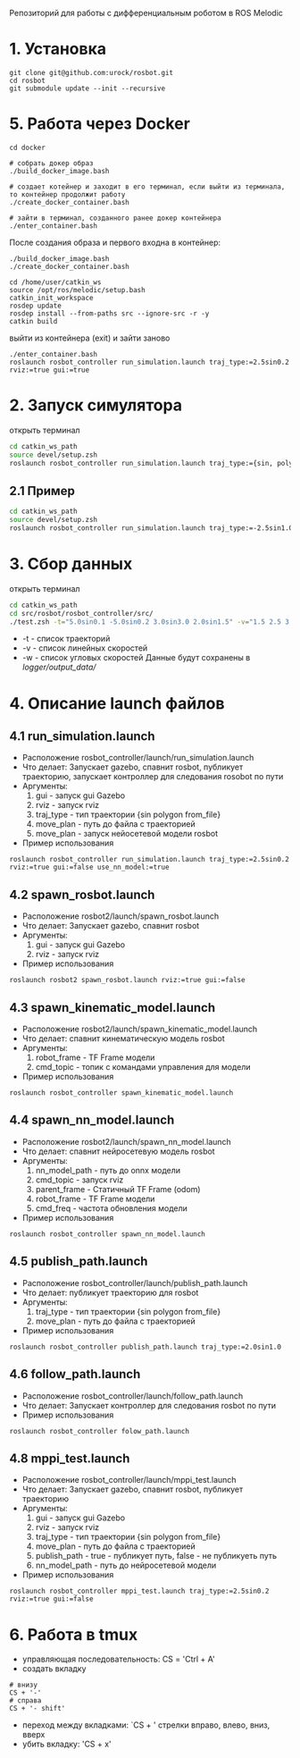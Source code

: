 Репозиторий для работы с дифференциальным роботом в ROS Melodic

# 1. Установка

```
git clone git@github.com:urock/rosbot.git
cd rosbot
git submodule update --init --recursive
```

# 5. Работа через Docker

```
cd docker

# собрать докер образ
./build_docker_image.bash 

# создает котейнер и заходит в его терминал, если выйти из терминала, то контейнер продолжит работу
./create_docker_container.bash 

# зайти в терминал, созданного ранее докер контейнера 
./enter_container.bash 

```

После создания образа и первого входна в контейнер:
```
./build_docker_image.bash 
./create_docker_container.bash 

cd /home/user/catkin_ws
source /opt/ros/melodic/setup.bash
catkin_init_workspace
rosdep update
rosdep install --from-paths src --ignore-src -r -y
catkin build
```

выйти из контейнера (exit) и зайти заново 
```
./enter_container.bash 
roslaunch rosbot_controller run_simulation.launch traj_type:=2.5sin0.2 rviz:=true gui:=true
```


# 2. Запуск симулятора
открыть терминал
```bash
cd catkin_ws_path
source devel/setup.zsh
roslaunch rosbot_controller run_simulation.launch traj_type:={sin, polygon} use_nn_model:={true, false}
```
## 2.1 Пример
```bash
cd catkin_ws_path
source devel/setup.zsh
roslaunch rosbot_controller run_simulation.launch traj_type:=-2.5sin1.0
```

# 3. Сбор данных
открыть терминал
```bash
cd catkin_ws_path
cd src/rosbot/rosbot_controller/src/ 
./test.zsh -t="5.0sin0.1 -5.0sin0.2 3.0sin3.0 2.0sin1.5" -v="1.5 2.5 3.5 4.5" -w="0.5 1.0 2.5 3.0"
```
* -t - список траекторий
* -v - список линейных скоростей
* -w - список угловых скоростей
Данные будут сохранены в *logger/output_data/*

# 4. Описание launch файлов

## 4.1 run_simulation.launch
* Расположение rosbot_controller/launch/run_simulation.launch
* Что делает: Запускает gazebo, спавнит rosbot, публикует траекторию, запускает контроллер для следования rosobot по пути
* Аргументы:
	1. gui - запуск gui Gazebo
	2. rviz - запуск rviz
	3. traj_type - тип траектории {sin polygon from_file}
	4. move_plan - путь до файла с траекторией
	5. move_plan - запуск нейосетевой модели rosbot
* Пример использования
```
roslaunch rosbot_controller run_simulation.launch traj_type:=2.5sin0.2 rviz:=true gui:=false use_nn_model:=true
```

## 4.2 spawn_rosbot.launch
* Расположение rosbot2/launch/spawn_rosbot.launch
* Что делает: Запускает gazebo, спавнит rosbot
* Аргументы:
	1. gui - запуск gui Gazebo
	2. rviz - запуск rviz
* Пример использования
```
roslaunch rosbot2 spawn_rosbot.launch rviz:=true gui:=false 
```

## 4.3 spawn_kinematic_model.launch
* Расположение rosbot2/launch/spawn_kinematic_model.launch
* Что делает: спавнит кинематическую модель rosbot
* Аргументы:
	1. robot_frame - TF Frame модели
	2. cmd_topic - топик с командами управления для модели
* Пример использования
```
roslaunch rosbot_controller spawn_kinematic_model.launch 
```

## 4.4 spawn_nn_model.launch
* Расположение rosbot2/launch/spawn_nn_model.launch
* Что делает: спавнит нейросетевую модель rosbot
* Аргументы:
	1. nn_model_path - путь до onnx модели
	2. cmd_topic - запуск rviz
	3. parent_frame - Статичный TF Frame (odom)
	4. robot_frame - TF Frame модели
	5. cmd_freq - частота обновления модели
* Пример использования
```
roslaunch rosbot_controller spawn_nn_model.launch 
```

## 4.5 publish_path.launch
* Расположение rosbot_controller/launch/publish_path.launch
* Что делает: публикует траекторию для rosbot
* Аргументы:
	1. traj_type - тип траектории {sin polygon from_file}
	2. move_plan - путь до файла с траекторией
* Пример использования
```
roslaunch rosbot_controller publish_path.launch traj_type:=2.0sin1.0
```

## 4.6 follow_path.launch
* Расположение rosbot_controller/launch/follow_path.launch
* Что делает: Запускает контроллер для следования rosbot по пути
* Пример использования
```
roslaunch rosbot_controller folow_path.launch
```

## 4.8 mppi_test.launch
* Расположение rosbot_controller/launch/mppi_test.launch
* Что делает: Запускает gazebo, спавнит rosbot, публикует траекторию
* Аргументы:
	1. gui - запуск gui Gazebo
	2. rviz - запуск rviz
	3. traj_type - тип траектории {sin polygon from_file}
	4. move_plan - путь до файла с траекторией
	5. publish_path - true - публикует путь, false - не публикуеть путь
	6. nn_model_path - путь до нейросетевой модели
* Пример использования
```
roslaunch rosbot_controller mppi_test.launch traj_type:=2.5sin0.2 rviz:=true gui:=false 
```




# 6. Работа в tmux 

* управляющая последовательность: CS = 'Ctrl + A'
* создать вкладку
```
# внизу
CS + '-'
# справа
CS + '- shift'   
```
* переход между вкладками: `CS + ' стрелки вправо, влево, вниз, вверх
* убить вкладку: 'CS + x'